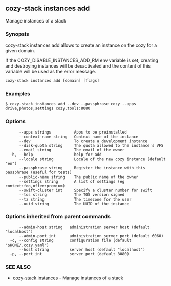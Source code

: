 ## cozy-stack instances add

Manage instances of a stack

### Synopsis


cozy-stack instances add allows to create an instance on the cozy for a
given domain.

If the COZY_DISABLE_INSTANCES_ADD_RM env variable is set, creating and
destroying instances will be desactivated and the content of this variable will
be used as the error message.


```
cozy-stack instances add [domain] [flags]
```

### Examples

```
$ cozy-stack instances add --dev --passphrase cozy --apps drive,photos,settings cozy.tools:8080
```

### Options

```
      --apps strings          Apps to be preinstalled
      --context-name string   Context name of the instance
      --dev                   To create a development instance
      --disk-quota string     The quota allowed to the instance's VFS
      --email string          The email of the owner
  -h, --help                  help for add
      --locale string         Locale of the new cozy instance (default "en")
      --passphrase string     Register the instance with this passphrase (useful for tests)
      --public-name string    The public name of the owner
      --settings string       A list of settings (eg context:foo,offer:premium)
      --swift-cluster int     Specify a cluster number for swift
      --tos string            The TOS version signed
      --tz string             The timezone for the user
      --uuid string           The UUID of the instance
```

### Options inherited from parent commands

```
      --admin-host string   administration server host (default "localhost")
      --admin-port int      administration server port (default 6060)
  -c, --config string       configuration file (default "$HOME/.cozy.yaml")
      --host string         server host (default "localhost")
  -p, --port int            server port (default 8080)
```

### SEE ALSO

* [cozy-stack instances](cozy-stack_instances.md)	 - Manage instances of a stack

